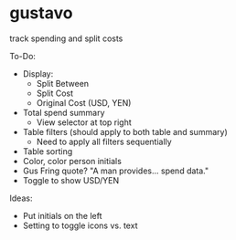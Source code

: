 # gustavo

track spending and split costs

To-Do:

-   Display:
    -   Split Between
    -   Split Cost
    -   Original Cost (USD, YEN)
-   Total spend summary
    -   View selector at top right
-   Table filters (should apply to both table and summary)
    -   Need to apply all filters sequentially
-   Table sorting
-   Color, color person initials
-   Gus Fring quote? "A man provides... spend data."
-   Toggle to show USD/YEN

Ideas:

-   Put initials on the left
-   Setting to toggle icons vs. text
